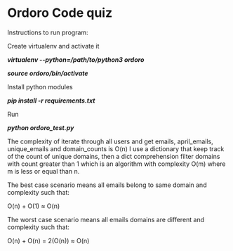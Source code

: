 # Ordoro Code quiz

Instructions to run program:

Create virtualenv and activate it


***virtualenv --python=/path/to/python3 ordoro***

***source ordoro/bin/activate***



Install python modules

***pip install -r requirements.txt***


Run

***python ordoro_test.py***


The complexity of iterate through all users and get emails, april_emails, unique_emails and domain_counts is O(n)
I use a dictionary that keep track of the count of unique domains, then a dict comprehension filter domains with count greater than 1 which is an algorithm with complexity O(m) where m is less or equal than n.


The best case scenario means all emails belong to same domain and complexity such that:

O(n) + O(1) ≈ O(n)

The worst case scenario means all emails domains are different and complexity such that:

O(n) + O(n) = 2(O(n)) ≈ O(n)
